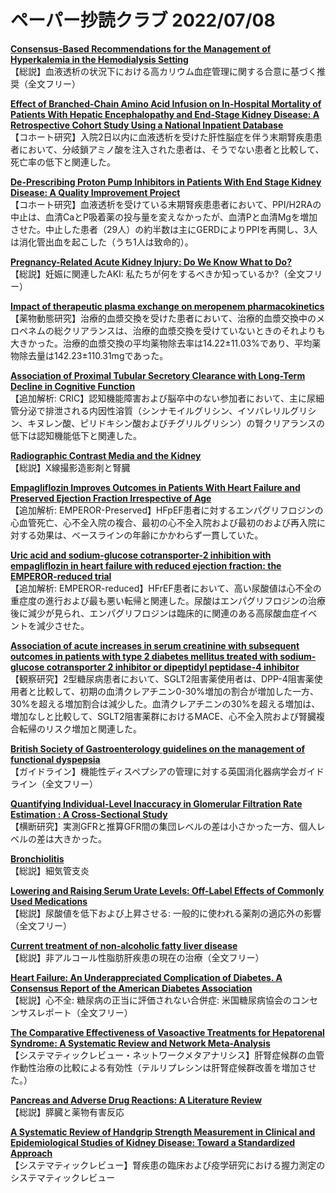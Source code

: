 # ペーパー抄読クラブ 2022/07/08

[**Consensus-Based Recommendations for the Management of Hyperkalemia in the Hemodialysis Setting**](https://pubmed.ncbi.nlm.nih.gov/34364782/)  
【総説】血液透析の状況下における高カリウム血症管理に関する合意に基づく推奨（全文フリー）

[**Effect of Branched-Chain Amino Acid Infusion on In-Hospital Mortality of Patients With Hepatic Encephalopathy and End-Stage Kidney Disease: A Retrospective Cohort Study Using a National Inpatient Database**](https://pubmed.ncbi.nlm.nih.gov/34452811/)  
【コホート研究】入院2日以内に血液透析を受けた肝性脳症を伴う末期腎疾患患者において、分岐鎖アミノ酸を注入された患者は、そうでない患者と比較して、死亡率の低下と関連した。

[**De-Prescribing Proton Pump Inhibitors in Patients With End Stage Kidney Disease: A Quality Improvement Project**](https://pubmed.ncbi.nlm.nih.gov/35782023/)  
【コホート研究】血液透析を受けている末期腎疾患患者において、PPI/H2RAの中止は、血清CaとP吸着薬の投与量を変えなかったが、血清Pと血清Mgを増加させた。中止した患者（29人）の約半数は主にGERDによりPPIを再開し、3人は消化管出血を起こした（うち1人は致命的）。

[**Pregnancy-Related Acute Kidney Injury: Do We Know What to Do?**](https://pubmed.ncbi.nlm.nih.gov/35793648/)  
【総説】妊娠に関連したAKI: 私たちが何をするべきか知っているか?（全文フリー）

[**Impact of therapeutic plasma exchange on meropenem pharmacokinetics**](https://pubmed.ncbi.nlm.nih.gov/35789108/)  
【薬物動態研究】治療的血漿交換を受けた患者において、治療的血漿交換中のメロペネムの総クリアランスは、治療的血漿交換を受けていないときのそれよりも大きかった。治療的血漿交換の平均薬物除去率は14.22±11.03%であり、平均薬物除去量は142.23±110.31mgであった。

[**Association of Proximal Tubular Secretory Clearance with Long-Term Decline in Cognitive Function**](https://pubmed.ncbi.nlm.nih.gov/35444055/)  
【追加解析: CRIC】認知機能障害および脳卒中のない参加者において、主に尿細管分泌で排泄される内因性溶質（シンナモイルグリシン、イソバレリルグリシン、キヌレン酸、ピリドキシン酸およびチグリルグリシン）の腎クリアランスの低下は認知機能低下と関連した。

[**Radiographic Contrast Media and the Kidney**](https://pubmed.ncbi.nlm.nih.gov/35777831/)  
【総説】X線撮影造影剤と腎臓

[**Empagliflozin Improves Outcomes in Patients With Heart Failure and Preserved Ejection Fraction Irrespective of Age**](https://pubmed.ncbi.nlm.nih.gov/35772911/)  
【追加解析: EMPEROR-Preserved】HFpEF患者に対するエンパグリフロジンの心血管死亡、心不全入院の複合、最初の心不全入院および最初のおよび再入院に対する効果は、ベースラインの年齢にかかわらず一貫していた。

[**Uric acid and sodium-glucose cotransporter-2 inhibition with empagliflozin in heart failure with reduced ejection fraction: the EMPEROR-reduced trial**](https://pubmed.ncbi.nlm.nih.gov/35788657/)  
【追加解析: EMPEROR-reduced】HFrEF患者において、高い尿酸値は心不全の重症度の進行および最も悪い転帰と関連した。尿酸はエンパグリフロジンの治療後に減少が見られ、エンパグリフロジンは臨床的に関連のある高尿酸血症イベントを減少させた。

[**Association of acute increases in serum creatinine with subsequent outcomes in patients with type 2 diabetes mellitus treated with sodium-glucose cotransporter 2 inhibitor or dipeptidyl peptidase-4 inhibitor**](https://pubmed.ncbi.nlm.nih.gov/35797996/)  
【観察研究】2型糖尿病患者において、SGLT2阻害薬使用者は、DPP-4阻害薬使用者と比較して、初期の血清クレアチニン0-30%増加の割合が増加した一方、30%を超える増加割合は減少した。血清クレアチニンの30%を超える増加は、増加なしと比較して、SGLT2阻害薬群におけるMACE、心不全入院および腎臓複合転帰のリスク増加と関連した。

[**British Society of Gastroenterology guidelines on the management of functional dyspepsia**](https://pubmed.ncbi.nlm.nih.gov/35798375/)  
【ガイドライン】機能性ディスペプシアの管理に対する英国消化器病学会ガイドライン（全文フリー）

[**Quantifying Individual-Level Inaccuracy in Glomerular Filtration Rate Estimation : A Cross-Sectional Study**](https://pubmed.ncbi.nlm.nih.gov/35785532/)  
【横断研究】実測GFRと推算GFR間の集団レベルの差は小さかった一方、個人レベルの差は大きかった。

[**Bronchiolitis**](https://pubmed.ncbi.nlm.nih.gov/35785792/)  
【総説】細気管支炎

[**Lowering and Raising Serum Urate Levels: Off-Label Effects of Commonly Used Medications**](https://pubmed.ncbi.nlm.nih.gov/35787862/)  
【総説】尿酸値を低下および上昇させる: 一般的に使われる薬剤の適応外の影響（全文フリー）

[**Current treatment of non-alcoholic fatty liver disease**](https://pubmed.ncbi.nlm.nih.gov/35796150/)  
【総説】非アルコール性脂肪肝疾患の現在の治療（全文フリー）

[**Heart Failure: An Underappreciated Complication of Diabetes. A Consensus Report of the American Diabetes Association**](https://pubmed.ncbi.nlm.nih.gov/35796765/)  
【総説】心不全: 糖尿病の正当に評価されない合併症: 米国糖尿病協会のコンセンサスレポート（全文フリー）

[**The Comparative Effectiveness of Vasoactive Treatments for Hepatorenal Syndrome: A Systematic Review and Network Meta-Analysis**](https://pubmed.ncbi.nlm.nih.gov/35777925/)  
【システマティックレビュー・ネットワークメタアナリシス】肝腎症候群の血管作動性治療の比較による有効性（テルリプレシンは肝腎症候群改善を増加させた。）

[**Pancreas and Adverse Drug Reactions: A Literature Review**](https://pubmed.ncbi.nlm.nih.gov/35788538/)  
【総説】膵臓と薬物有害反応

[**A Systematic Review of Handgrip Strength Measurement in Clinical and Epidemiological Studies of Kidney Disease: Toward a Standardized Approach**](https://pubmed.ncbi.nlm.nih.gov/34294555/)  
【システマティックレビュー】腎疾患の臨床および疫学研究における握力測定のシステマティックレビュー
